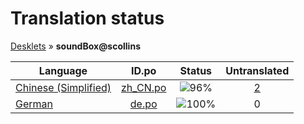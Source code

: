 # Translation status
[Desklets](../../README.md) &#187; **soundBox@scollins**

Language | ID.po | Status | Untranslated
---------|:--:|:------:|:-----------:
[Chinese (Simplified)](../../language-status/zh_CN.md) | [zh_CN.po](po/zh_CN.po) | ![96%](http://progressed.io/bar/96) | [2](untranslated-po/zh_CN.csv)
[German](../../language-status/de.md) | [de.po](po/de.po) | ![100%](http://progressed.io/bar/100) | 0
